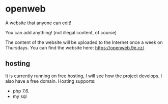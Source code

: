 # openweb
A website that anyone can edit!

You can add anything! (not illegal content, of course) 

The content of the website will be uploaded to the Internet once a week on Thursdays. You can find the website here: https://openweb.9e.cz/

## hosting
It is currently running on free hosting, I will see how the project develops. I also have a free domain.
Hosting supports:

 - php 7.6.
 - my sql

